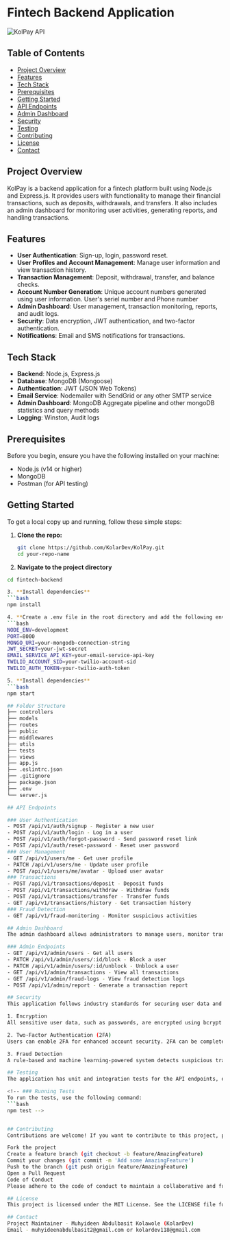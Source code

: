 # Fintech Backend Application

![KolPay API](https://img.shields.io/badge/Node.js-Express.js-brightgreen)

## Table of Contents
- [Project Overview](#project-overview)
- [Features](#features)
- [Tech Stack](#tech-stack)
- [Prerequisites](#prerequisites)
- [Getting Started](#getting-started)
- [API Endpoints](#api-endpoints)
- [Admin Dashboard](#admin-dashboard)
- [Security](#security)
- [Testing](#testing)
- [Contributing](#contributing)
- [License](#license)
- [Contact](#contact)

## Project Overview
KolPay is a backend application for a fintech platform built using Node.js and Express.js. It provides users with functionality to manage their financial transactions, such as deposits, withdrawals, and transfers. It also includes an admin dashboard for monitoring user activities, generating reports, and handling transactions.

## Features
- **User Authentication**: Sign-up, login, password reset.
- **User Profiles and Account Management**: Manage user information and view transaction history.
- **Transaction Management**: Deposit, withdrawal, transfer, and balance checks.
- **Account Number Generation**: Unique account numbers generated using user information. User's seriel number and Phone number
- **Admin Dashboard**: User management, transaction monitoring, reports, and audit logs.
- **Security**: Data encryption, JWT authentication, and two-factor authentication.
- **Notifications**: Email and SMS notifications for transactions.

## Tech Stack
- **Backend**: Node.js, Express.js
- **Database**: MongoDB (Mongoose)
- **Authentication**: JWT (JSON Web Tokens)
- **Email Service**: Nodemailer with SendGrid or any other SMTP service
- **Admin Dashboard**: MongoDB Aggregate pipeline and other mongoDB statistics and query methods 
- **Logging**: Winston, Audit logs

## Prerequisites
Before you begin, ensure you have the following installed on your machine:
- Node.js (v14 or higher)
- MongoDB
- Postman (for API testing)

## Getting Started
To get a local copy up and running, follow these simple steps:

1. **Clone the repo:**
   ```bash
   git clone https://github.com/KolarDev/KolPay.git
   cd your-repo-name

2. **Navigate to the project directory**
  ```bash
  cd fintech-backend

3. **Install dependencies**
  ```bash
  npm install

4. **Create a .env file in the root directory and add the following environment variables**
  ```bash
  NODE_ENV=development
  PORT=8000
  MONGO_URI=your-mongodb-connection-string
  JWT_SECRET=your-jwt-secret
  EMAIL_SERVICE_API_KEY=your-email-service-api-key
  TWILIO_ACCOUNT_SID=your-twilio-account-sid
  TWILIO_AUTH_TOKEN=your-twilio-auth-token

5. **Install dependencies**
  ```bash
  npm start

## Folder Structure
  ├── controllers
  ├── models
  ├── routes
  ├── public
  ├── middlewares
  ├── utils
  ├── tests
  ├── views
  ├── app.js
  ├── .eslintrc.json
  ├── .gitignore
  ├── package.json
  ├── .env
  └── server.js

## API Endpoints

### User Authentication
  - POST /api/v1/auth/signup - Register a new user
  - POST /api/v1/auth/login - Log in a user
  - POST /api/v1/auth/forgot-password - Send password reset link
  - POST /api/v1/auth/reset-password - Reset user password
### User Management
  - GET /api/v1/users/me - Get user profile
  - PATCH /api/v1/users/me - Update user profile
  - POST /api/v1/users/me/avatar - Upload user avatar
### Transactions
  - POST /api/v1/transactions/deposit - Deposit funds
  - POST /api/v1/transactions/withdraw - Withdraw funds
  - POST /api/v1/transactions/transfer - Transfer funds
  - GET /api/v1/transactions/history - Get transaction history
### Fraud Detection
  - GET /api/v1/fraud-monitoring - Monitor suspicious activities

## Admin Dashboard
  The admin dashboard allows administrators to manage users, monitor transactions, review suspicious activities, and generate reports. Below are the key routes available in the admin dashboard:

### Admin Endpoints
  - GET /api/v1/admin/users - Get all users
  - PATCH /api/v1/admin/users/:id/block - Block a user
  - PATCH /api/v1/admin/users/:id/unblock - Unblock a user
  - GET /api/v1/admin/transactions - View all transactions
  - GET /api/v1/admin/fraud-logs - View fraud detection logs
  - POST /api/v1/admin/report - Generate a transaction report

## Security
This application follows industry standards for securing user data and transactions. Below are the key security measures implemented:

1. Encryption
All sensitive user data, such as passwords, are encrypted using bcrypt before being stored in the database. Other sensitive information is encrypted using the crypto module.

2. Two-Factor Authentication (2FA)
Users can enable 2FA for enhanced account security. 2FA can be completed via an OTP sent to the user’s email or phone number, or by using an authenticator app.

3. Fraud Detection
A rule-based and machine learning-powered system detects suspicious transactions, such as unusual spending patterns or location anomalies, and raises alerts or blocks transactions for review.

## Testing
The application has unit and integration tests for the API endpoints, ensuring reliable and robust functionality. We use the jest and supertest libraries for our testing suite.

<!-- ### Running Tests
To run the tests, use the following command:
  ```bash
  npm test -->


## Contributing
Contributions are welcome! If you want to contribute to this project, please follow these steps:

Fork the project
Create a feature branch (git checkout -b feature/AmazingFeature)
Commit your changes (git commit -m 'Add some AmazingFeature')
Push to the branch (git push origin feature/AmazingFeature)
Open a Pull Request
Code of Conduct
Please adhere to the code of conduct to maintain a collaborative and friendly environment.

## License
This project is licensed under the MIT License. See the LICENSE file for more information.

## Contact
Project Maintainer - Muhyideen Abdulbasit Kolawole (KolarDev)
Email - muhyideenabdulbasit2@gmail.com or kolardev118@gmail.com
